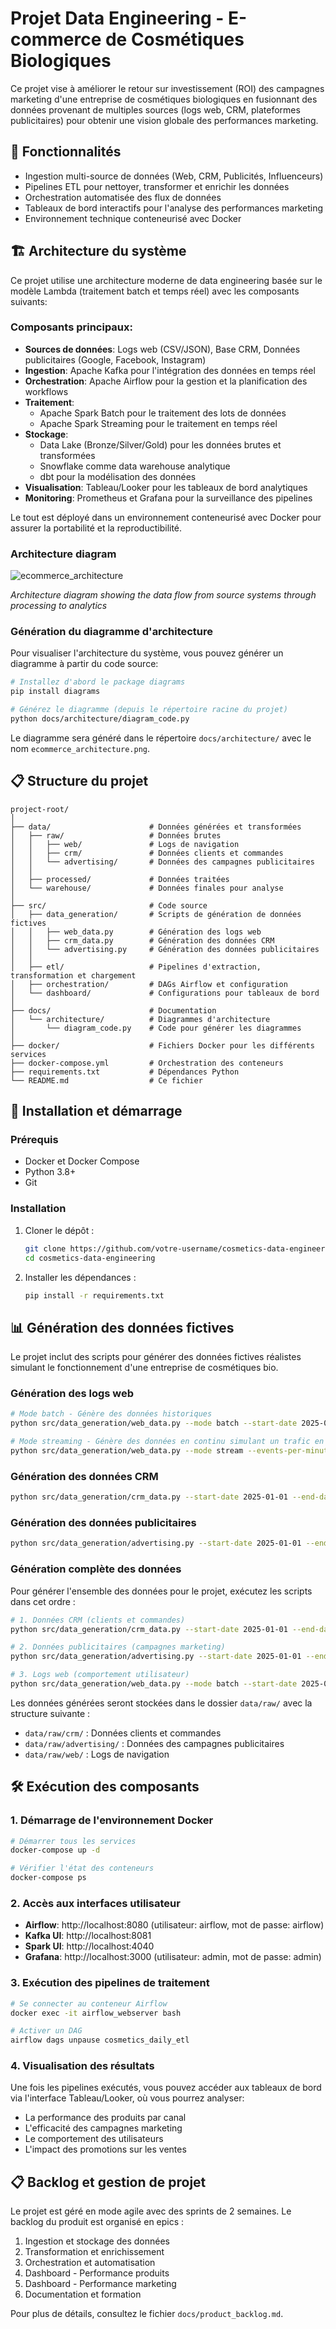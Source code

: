 # Projet Data Engineering - E-commerce de Cosmétiques Biologiques

Ce projet vise à améliorer le retour sur investissement (ROI) des campagnes marketing d'une entreprise de cosmétiques biologiques en fusionnant des données provenant de multiples sources (logs web, CRM, plateformes publicitaires) pour obtenir une vision globale des performances marketing.

## 🌟 Fonctionnalités

- Ingestion multi-source de données (Web, CRM, Publicités, Influenceurs)
- Pipelines ETL pour nettoyer, transformer et enrichir les données
- Orchestration automatisée des flux de données
- Tableaux de bord interactifs pour l'analyse des performances marketing
- Environnement technique conteneurisé avec Docker

## 🏗️ Architecture du système

Ce projet utilise une architecture moderne de data engineering basée sur le modèle Lambda (traitement batch et temps réel) avec les composants suivants:

### Composants principaux:
- **Sources de données**: Logs web (CSV/JSON), Base CRM, Données publicitaires (Google, Facebook, Instagram)
- **Ingestion**: Apache Kafka pour l'intégration des données en temps réel
- **Orchestration**: Apache Airflow pour la gestion et la planification des workflows
- **Traitement**: 
  - Apache Spark Batch pour le traitement des lots de données
  - Apache Spark Streaming pour le traitement en temps réel
- **Stockage**:
  - Data Lake (Bronze/Silver/Gold) pour les données brutes et transformées
  - Snowflake comme data warehouse analytique
  - dbt pour la modélisation des données
- **Visualisation**: Tableau/Looker pour les tableaux de bord analytiques
- **Monitoring**: Prometheus et Grafana pour la surveillance des pipelines

Le tout est déployé dans un environnement conteneurisé avec Docker pour assurer la portabilité et la reproductibilité.

### Architecture diagram

![ecommerce_architecture](https://github.com/user-attachments/assets/0cf3f363-f6d3-47f5-bde1-f4b1c9f9a7de)


*Architecture diagram showing the data flow from source systems through processing to analytics*

### Génération du diagramme d'architecture

Pour visualiser l'architecture du système, vous pouvez générer un diagramme à partir du code source:

```bash
# Installez d'abord le package diagrams
pip install diagrams

# Générez le diagramme (depuis le répertoire racine du projet)
python docs/architecture/diagram_code.py
```

Le diagramme sera généré dans le répertoire `docs/architecture/` avec le nom `ecommerce_architecture.png`.

## 📋 Structure du projet

```
project-root/
│
├── data/                      # Données générées et transformées
│   ├── raw/                   # Données brutes
│   │   ├── web/               # Logs de navigation
│   │   ├── crm/               # Données clients et commandes
│   │   └── advertising/       # Données des campagnes publicitaires
│   │
│   ├── processed/             # Données traitées
│   └── warehouse/             # Données finales pour analyse
│
├── src/                       # Code source
│   ├── data_generation/       # Scripts de génération de données fictives
│   │   ├── web_data.py        # Génération des logs web
│   │   ├── crm_data.py        # Génération des données CRM
│   │   └── advertising.py     # Génération des données publicitaires
│   │
│   ├── etl/                   # Pipelines d'extraction, transformation et chargement
│   ├── orchestration/         # DAGs Airflow et configuration
│   └── dashboard/             # Configurations pour tableaux de bord
│
├── docs/                      # Documentation
│   └── architecture/          # Diagrammes d'architecture
│       └── diagram_code.py    # Code pour générer les diagrammes
│
├── docker/                    # Fichiers Docker pour les différents services
├── docker-compose.yml         # Orchestration des conteneurs
├── requirements.txt           # Dépendances Python
└── README.md                  # Ce fichier
```

## 🚀 Installation et démarrage

### Prérequis

- Docker et Docker Compose
- Python 3.8+
- Git

### Installation

1. Cloner le dépôt :
   ```bash
   git clone https://github.com/votre-username/cosmetics-data-engineering.git
   cd cosmetics-data-engineering
   ```

2. Installer les dépendances :
   ```bash
   pip install -r requirements.txt
   ```

## 📊 Génération des données fictives

Le projet inclut des scripts pour générer des données fictives réalistes simulant le fonctionnement d'une entreprise de cosmétiques bio.

### Génération des logs web

```bash
# Mode batch - Génère des données historiques
python src/data_generation/web_data.py --mode batch --start-date 2025-01-01 --end-date 2025-03-28 --events-per-day 5000

# Mode streaming - Génère des données en continu simulant un trafic en temps réel
python src/data_generation/web_data.py --mode stream --events-per-minute 30 --duration 3600
```

### Génération des données CRM

```bash
python src/data_generation/crm_data.py --start-date 2025-01-01 --end-date 2025-03-28 --frequency daily --initial-customers 500
```

### Génération des données publicitaires

```bash
python src/data_generation/advertising.py --start-date 2025-01-01 --end-date 2025-03-28 --frequency daily
```

### Génération complète des données

Pour générer l'ensemble des données pour le projet, exécutez les scripts dans cet ordre :

```bash
# 1. Données CRM (clients et commandes)
python src/data_generation/crm_data.py --start-date 2025-01-01 --end-date 2025-03-28

# 2. Données publicitaires (campagnes marketing)
python src/data_generation/advertising.py --start-date 2025-01-01 --end-date 2025-03-28

# 3. Logs web (comportement utilisateur)
python src/data_generation/web_data.py --mode batch --start-date 2025-01-01 --end-date 2025-03-28
```

Les données générées seront stockées dans le dossier `data/raw/` avec la structure suivante :
- `data/raw/crm/` : Données clients et commandes
- `data/raw/advertising/` : Données des campagnes publicitaires
- `data/raw/web/` : Logs de navigation

## 🛠️ Exécution des composants

### 1. Démarrage de l'environnement Docker

```bash
# Démarrer tous les services
docker-compose up -d

# Vérifier l'état des conteneurs
docker-compose ps
```

### 2. Accès aux interfaces utilisateur

- **Airflow**: http://localhost:8080 (utilisateur: airflow, mot de passe: airflow)
- **Kafka UI**: http://localhost:8081
- **Spark UI**: http://localhost:4040
- **Grafana**: http://localhost:3000 (utilisateur: admin, mot de passe: admin)

### 3. Exécution des pipelines de traitement

```bash
# Se connecter au conteneur Airflow
docker exec -it airflow_webserver bash

# Activer un DAG
airflow dags unpause cosmetics_daily_etl
```

### 4. Visualisation des résultats

Une fois les pipelines exécutés, vous pouvez accéder aux tableaux de bord via l'interface Tableau/Looker, où vous pourrez analyser:
- La performance des produits par canal
- L'efficacité des campagnes marketing
- Le comportement des utilisateurs
- L'impact des promotions sur les ventes

## 📋 Backlog et gestion de projet

Le projet est géré en mode agile avec des sprints de 2 semaines. Le backlog du produit est organisé en epics :
1. Ingestion et stockage des données
2. Transformation et enrichissement
3. Orchestration et automatisation
4. Dashboard - Performance produits
5. Dashboard - Performance marketing
6. Documentation et formation

Pour plus de détails, consultez le fichier `docs/product_backlog.md`.
